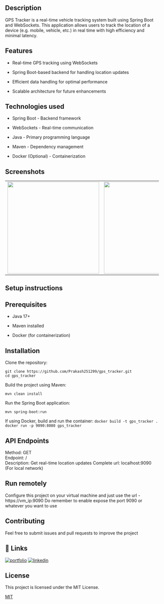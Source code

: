 ## Description
GPS Tracker is a real-time vehicle tracking system built using Spring Boot and WebSockets. This application allows users to track the location of a device (e.g. mobile, vehicle, etc.) in real time with high efficiency and minimal latency.
## Features
- Real-time GPS tracking using WebSockets

- Spring Boot-based backend for handling location updates

- Efficient data handling for optimal performance

- Scalable architecture for future enhancements
## Technologies used
- Spring Boot - Backend framework

- WebSockets - Real-time communication

- Java - Primary programming language

- Maven - Dependency management

- Docker (Optional) - Containerization

## Screenshots

<div>
  <table>
    <tr>
      <td><img src="https://github.com/user-attachments/assets/88a86471-62a5-4bc2-a02a-59c3ba1689f1" width="300"></td>
      <td><img src="https://github.com/user-attachments/assets/f1e889f4-087f-47dd-88d8-db4f28000975" width="300"></td>
      <td><img src="https://github.com/user-attachments/assets/ebabf41e-d261-443f-9906-7a040e945b8b" width="300"></td>
    </tr>
  </table>
</div>

## Setup instructions

## Prerequisites

- Java 17+

- Maven installed

- Docker (for containerization)
## Installation
Clone the repository:

`git clone https://github.com/Prakash251299/gps_tracker.git`  
`cd gps_tracker`

Build the project using Maven:

`mvn clean install`

Run the Spring Boot application:

`mvn spring-boot:run`

If using Docker, build and run the container:
`docker build -t gps_tracker .`
`docker run -p 9090:8080 gps_tracker`
    
## API Endpoints

Method: GET  
Endpoint: /  
Description: Get real-time location updates
Complete url: localhost:9090 (For local network)

## Run remotely
Configure this project on your virtual machine and just use the url - https://vm_ip:9090 
Do remember to enable expose the port 9090 or whatever you want to use

## Contributing
Feel free to submit issues and pull requests to improve the project
## 🔗 Links
[![portfolio](https://img.shields.io/badge/my_portfolio-000?style=for-the-badge&logo=ko-fi&logoColor=white)](https://github.com/Prakash251299)
[![linkedin](https://img.shields.io/badge/linkedin-0A66C2?style=for-the-badge&logo=linkedin&logoColor=white)](https://www.linkedin.com/in/prakash-pratap-singh)


## License
This project is licensed under the MIT License.


[MIT](https://choosealicense.com/licenses/mit/)



